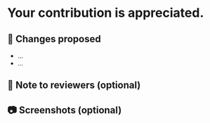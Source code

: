 # Your contribution is appreciated.

<!-- # 🛠️ Fixes issue #(for e.g. #24) -->

## 📇 Changes proposed <!-- mention the changes like the test/component that you have fixed or the feature that you have added -->

-   ...
-   ...

<!-- ## 🐶 Check List (Mark all the applicable boxes) -->

<!-- Mark all the applicable boxes. To mark the box as done follow the following conventions -->
<!--
[x] - Correct; marked as done
[ ] - Not correct; marked as **not** done
-->

<!-- -   [ ] My code follows the code style of this project.
-   [ ] This PR contains changes in the documentation
-   [ ] The title of my pull request is a short description of the requested changes. -->

## 📄 Note to reviewers (optional)

<!-- Add notes to reviewers if applicable -->

## 📷 Screenshots (optional)